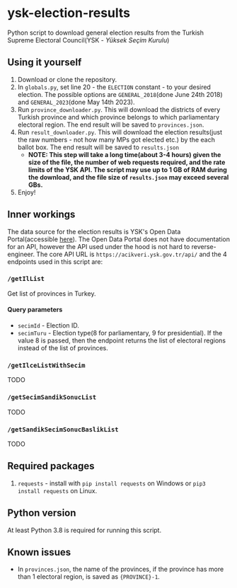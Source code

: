 # ysk-election-results
Python script to download general election results from the Turkish Supreme Electoral Council(YSK - *Yüksek Seçim Kurulu*)

## Using it yourself

1. Download or clone the repository.
2. In `globals.py`, set line 20 - the `ELECTION` constant - to your desired election. The possible options are `GENERAL_2018`(done June 24th 2018) and `GENERAL_2023`(done May 14th 2023).
3. Run `province_downloader.py`. This will download the districts of every Turkish province and which province belongs to which parliamentary electoral region. The end result will be saved to `provinces.json`.
4. Run `result_downloader.py`. This will download the election results(just the raw numbers - not how many MPs got elected etc.) by the each ballot box. The end result will be saved to `results.json`
    * **NOTE: This step will take a long time(about 3-4 hours) given the size of the file, the number of web requests required, and the rate limits of the YSK API. The script may use up to 1 GB of RAM during the download, and the file size of `results.json` may exceed several GBs.**
5. Enjoy!

## Inner workings
The data source for the election results is YSK's Open Data Portal(accessible [here](https://acikveri.ysk.gov.tr/anasayfa)). The Open Data Portal does not have documentation for an API, however the API used under the hood is not hard to reverse-engineer. The core API URL is `https://acikveri.ysk.gov.tr/api/` and the 4 endpoints used in this script are:

### `/getIlList`
Get list of provinces in Turkey.

#### Query parameters
* `secimId` - Election ID.
* `secimTuru` - Election type(8 for parliamentary, 9 for presidential). If the value 8 is passed, then the endpoint returns the list of electoral regions instead of the list of provinces.

### `/getIlceListWithSecim`
TODO

### `/getSecimSandikSonucList`
TODO

### `/getSandikSecimSonucBaslikList`
TODO

## Required packages
1. `requests` - install with `pip install requests` on Windows or `pip3 install requests` on Linux.

## Python version
At least Python 3.8 is required for running this script.

## Known issues
* In `provinces.json`, the name of the provinces, if the province has more than 1 electoral region, is saved as `{PROVINCE}-1`.
